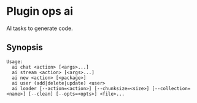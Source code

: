 # Plugin ops ai

AI tasks to generate code.

## Synopsis

```text
Usage:
  ai chat <action> [<args>...]
  ai stream <action> [<args>...]
  ai new <action> [<package>]
  ai user (add|delete|update) <user>
  ai loader [--action=<action>] [--chunksize=<size>] [--collection=<name>] [--clean] [--opts=<opts>] <file>... 
```

